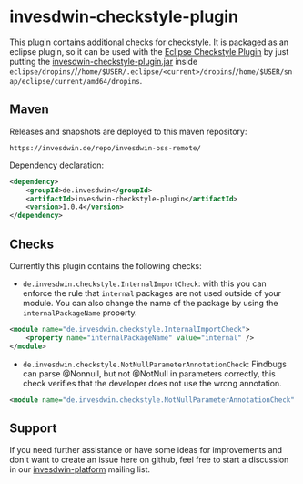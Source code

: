 # invesdwin-checkstyle-plugin

This plugin contains additional checks for checkstyle. It is packaged as an eclipse plugin, so it can be used with the [Eclipse Checkstyle Plugin](http://eclipse-cs.sourceforge.net) by just putting the [invesdwin-checkstyle-plugin.jar](http://invesdwin.de/repo/invesdwin-oss/de/invesdwin/invesdwin-checkstyle-plugin/1.0.4/invesdwin-checkstyle-plugin-1.0.4.jar) inside `eclipse/dropins/`/`/home/$USER/.eclipse/<current>/dropins`/`/home/$USER/snap/eclipse/current/amd64/dropins`.

## Maven

Releases and snapshots are deployed to this maven repository:
```
https://invesdwin.de/repo/invesdwin-oss-remote/
```

Dependency declaration:
```xml
<dependency>
	<groupId>de.invesdwin</groupId>
	<artifactId>invesdwin-checkstyle-plugin</artifactId>
	<version>1.0.4</version>
</dependency>
```

## Checks

Currently this plugin contains the following checks:

* `de.invesdwin.checkstyle.InternalImportCheck`: with this you can enforce the rule that `internal` packages are not used outside of your module. You can also change the name of the package by using the `internalPackageName` property.
```xml
<module name="de.invesdwin.checkstyle.InternalImportCheck">
	<property name="internalPackageName" value="internal" />
</module>
```
* `de.invesdwin.checkstyle.NotNullParameterAnnotationCheck`: Findbugs can parse @Nonnull, but not @NotNull in parameters correctly, this check verifies that the developer does not use the wrong annotation.
```xml
<module name="de.invesdwin.checkstyle.NotNullParameterAnnotationCheck" />
```

## Support

If you need further assistance or have some ideas for improvements and don't want to create an issue here on github, feel free to start a discussion in our [invesdwin-platform](https://groups.google.com/forum/#!forum/invesdwin-platform) mailing list.
